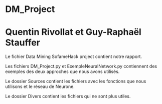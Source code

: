 # DM_Project
# Quentin Rivollat et Guy-Raphaël Stauffer

Le fichier Data Mining SofameHack project contient notre rapport.

Les fichiers DM_Project.py et ExempleNeuralNetwork.py contiennent des exemples des deux approches que nous avons utilisés.

Le dossier Sources contient les fichiers avec les fonctions que nous utilisons et le réseau de Neurone.

Le dossier Divers contient les fichiers qui ne sont plus utiles.
